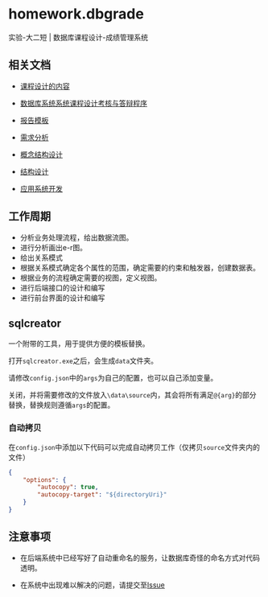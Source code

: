 # homework.dbgrade
 实验-大二短 | 数据库课程设计-成绩管理系统

## 相关文档

- [课程设计的内容](./doc/request.md)

- [数据库系统系统课程设计考核与答辩程序](./doc/procedure.md)

- [报告模板](./doc/post.md)

- [需求分析](./doc/require.md)

- [概念结构设计](./doc/abstract.md)

- [结构设计](./doc/logical_struct.md)

- [应用系统开发](./doc/program.md)

## 工作周期

- 分析业务处理流程，给出数据流图。
- 进行分析画出e-r图。
- 给出关系模式
- 根据关系模式确定各个属性的范围，确定需要的约束和触发器，创建数据表。
- 根据业务的流程确定需要的视图，定义视图。
- 进行后端接口的设计和编写
- 进行前台界面的设计和编写

## sqlcreator

一个附带的工具，用于提供方便的模板替换。

打开`sqlcreator.exe`之后，会生成`data`文件夹。

请修改`config.json`中的`args`为自己的配置，也可以自己添加变量。

关闭，并将需要修改的文件放入`\data\source`内，其会将所有满足`@{arg}`的部分替换，替换规则遵循`args`的配置。

### 自动拷贝

在`config.json`中添加以下代码可以完成自动拷贝工作（仅拷贝`source`文件夹内的文件）

```json
{
    "options": {
        "autocopy": true,
        "autocopy-target": "${directoryUri}"
    }
}
```

## 注意事项

- 在后端系统中已经写好了自动重命名的服务，让数据库奇怪的命名方式对代码透明。

- 在系统中出现难以解决的问题，请提交至[Issue](https://github.com/h1542462994/homework.dbgrade/issues)
